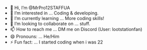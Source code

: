 - 👋 Hi, I’m @MrPro12STAFFUA
- 👀 I’m interested in ... Coding & developing.
- 🌱 I’m currently learning ... More coding skills!
- 💞️ I’m looking to collaborate on ... stuff.
- 📫 How to reach me ... DM me on Discord (User: lootstationfan)
- 😄 Pronouns: ... He/Him
- ⚡ Fun fact: ... I started coding when i was 22

<!---
MrPro12STAFFUA/MrPro12STAFFUA is a ✨ special ✨ repository because its `README.md` (this file) appears on your GitHub profile.
You can click the Preview link to take a look at your changes.
--->
